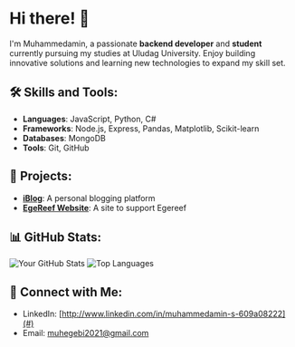 # Hi there! 👋

I'm Muhammedamin, a passionate **backend developer** and **student** currently pursuing my studies at Uludag University. Enjoy building innovative solutions and learning new technologies to expand my skill set.

## 🛠️ Skills and Tools:
- **Languages**: JavaScript, Python, C#
- **Frameworks**: Node.js, Express, Pandas, Matplotlib, Scikit-learn
- **Databases**: MongoDB
- **Tools**: Git, GitHub

## 🚀 Projects:
- [**iBlog**](#): A personal blogging platform 
- [**EgeReef Website**](#): A site to support Egereef

## 📊 GitHub Stats:
![Your GitHub Stats](https://github-readme-stats.vercel.app/api?username=muhegebi20&show_icons=true&theme=radical)
![Top Languages](https://github-readme-stats.vercel.app/api/top-langs/?username=muhegebi20&layout=compact&theme=radical)

## 💬 Connect with Me:
- LinkedIn: [http://www.linkedin.com/in/muhammedamin-s-609a08222](#)
- Email: [muhegebi2021@gmail.com](#)
